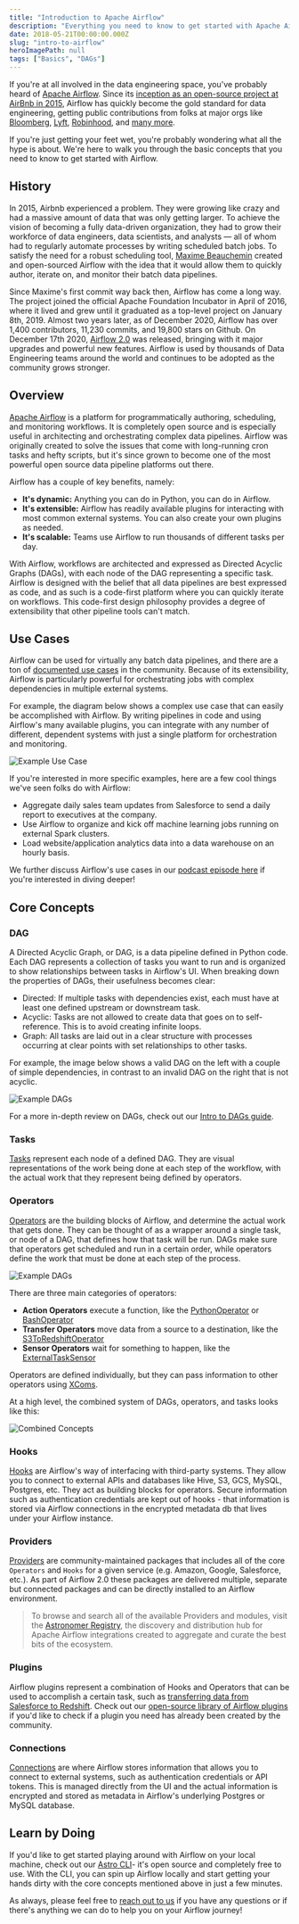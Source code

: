 ```yaml
---
title: "Introduction to Apache Airflow"
description: "Everything you need to know to get started with Apache Airflow."
date: 2018-05-21T00:00:00.000Z
slug: "intro-to-airflow"
heroImagePath: null
tags: ["Basics", "DAGs"]
---
```


If you're at all involved in the data engineering space, you've probably heard of [Apache Airflow](https://github.com/apache/airflow). Since its [inception as an open-source project at AirBnb in 2015](https://medium.com/airbnb-engineering/airflow-a-workflow-management-platform-46318b977fd8), Airflow has quickly become the gold standard for data engineering, getting public contributions from folks at major orgs like [Bloomberg](https://www.techatbloomberg.com/blog/airflow-on-kubernetes/), [Lyft](https://eng.lyft.com/running-apache-airflow-at-lyft-6e53bb8fccff), [Robinhood](https://robinhood.engineering/why-robinhood-uses-airflow-aed13a9a90c8), and [many more](https://github.com/apache/airflow#who-uses-apache-airflow).

If you're just getting your feet wet, you're probably wondering what all the hype is about. We're here to walk you through the basic concepts that you need to know to get started with Airflow.

## History

In 2015, Airbnb experienced a problem. They were growing like crazy and had a massive amount of data that was only getting larger. To achieve the vision of becoming a fully data-driven organization, they had to grow their workforce of data engineers, data scientists, and analysts — all of whom had to regularly automate processes by writing scheduled batch jobs. To satisfy the need for a robust scheduling tool,  [Maxime Beauchemin](https://soundcloud.com/the-airflow-podcast/the-origins-of-airflow) created and open-sourced Airflow with the idea that it would allow them to quickly author, iterate on, and monitor their batch data pipelines.

Since Maxime's first commit way back then, Airflow has come a long way. The project joined the official Apache Foundation Incubator in April of 2016, where it lived and grew until it graduated as a top-level project on January 8th, 2019. Almost two years later, as of December 2020, Airflow has over 1,400 contributors, 11,230 commits, and 19,800 stars on Github. On December 17th 2020, [Airflow 2.0](https://www.astronomer.io/blog/introducing-airflow-2-0) was released, bringing with it major upgrades and powerful new features. Airflow is used by thousands of Data Engineering teams around the world and continues to be adopted as the community grows stronger.

## Overview

[Apache Airflow](https://airflow.apache.org/index.html) is a platform for programmatically authoring, scheduling, and monitoring workflows. It is completely open source and is especially useful in architecting and orchestrating complex data pipelines. Airflow was originally created to solve the issues that come with long-running cron tasks and hefty scripts, but it's since grown to become one of the most powerful open source data pipeline platforms out there.

Airflow has a couple of key benefits, namely:

- **It's dynamic:** Anything you can do in Python, you can do in Airflow.
- **It's extensible:** Airflow has readily available plugins for interacting with most common external systems. You can also create your own plugins as needed.
- **It's scalable:** Teams use Airflow to run thousands of different tasks per day.

With Airflow, workflows are architected and expressed as Directed Acyclic Graphs (DAGs), with each node of the DAG representing a specific task. Airflow is designed with the belief that all data pipelines are best expressed as code, and as such is a code-first platform where you can quickly iterate on workflows. This code-first design philosophy provides a degree of extensibility that other pipeline tools can't match.

## Use Cases

Airflow can be used for virtually any batch data pipelines, and there are a ton of [documented use cases](https://github.com/jghoman/awesome-apache-airflow#best-practices-lessons-learned-and-cool-use-cases) in the community. Because of its extensibility, Airflow is particularly powerful for orchestrating jobs with complex dependencies in multiple external systems.

For example, the diagram below shows a complex use case that can easily be accomplished with Airflow. By writing pipelines in code and using Airflow's many available plugins, you can integrate with any number of different, dependent systems with just a single platform for orchestration and monitoring.

![Example Use Case](https://assets2.astronomer.io/main/guides/intro-to-airflow/example_pipeline.png)

If you're interested in more specific examples, here are a few cool things we've seen folks do with Airflow:

- Aggregate daily sales team updates from Salesforce to send a daily report to executives at the company.
- Use Airflow to organize and kick off machine learning jobs running on external Spark clusters.
- Load website/application analytics data into a data warehouse on an hourly basis.

We further discuss Airflow's use cases in our [podcast episode here](https://soundcloud.com/the-airflow-podcast/use-cases) if you're interested in diving deeper!

## Core Concepts

### DAG

A Directed Acyclic Graph, or DAG, is a data pipeline defined in Python code. Each DAG represents a collection of tasks you want to run and is organized to show relationships between tasks in Airflow's UI. When breaking down the properties of DAGs, their usefulness becomes clear:

- Directed: If multiple tasks with dependencies exist, each must have at least one defined upstream or downstream task.
- Acyclic: Tasks are not allowed to create data that goes on to self-reference. This is to avoid creating infinite loops.
- Graph: All tasks are laid out in a clear structure with processes occurring at clear points with set relationships to other tasks.

For example, the image below shows a valid DAG on the left with a couple of simple dependencies, in contrast to an invalid DAG on the right that is not acyclic.

![Example DAGs](https://assets2.astronomer.io/main/guides/intro-to-airflow/dags.png)

For a more in-depth review on DAGs, check out our [Intro to DAGs guide](https://astronomer.io/guides/dags).

### Tasks

[Tasks](https://airflow.apache.org/docs/apache-airflow/stable/concepts.html?highlight=hook#tasks) represent each node of a defined DAG. They are visual representations of the work being done at each step of the workflow, with the actual work that they represent being defined by operators.

### Operators

[Operators](https://airflow.apache.org/docs/apache-airflow/stable/concepts.html?highlight=hook#operators) are the building blocks of Airflow, and determine the actual work that gets done. They can be thought of as a wrapper around a single task, or node of a DAG, that defines how that task will be run. DAGs make sure that operators get scheduled and run in a certain order, while operators define the work that must be done at each step of the process.


![Example DAGs](https://assets2.astronomer.io/main/guides/intro-to-airflow/operator.png)

There are three main categories of operators:

- **Action Operators** execute a function, like the [PythonOperator](https://registry.astronomer.io/providers/apache-airflow/modules/pythonoperator) or [BashOperator](https://registry.astronomer.io/providers/apache-airflow/modules/bashoperator)
- **Transfer Operators** move data from a source to a destination, like the [S3ToRedshiftOperator](https://registry.astronomer.io/providers/amazon/modules/s3toredshiftoperator)
- **Sensor Operators** wait for something to happen, like the [ExternalTaskSensor](https://registry.astronomer.io/providers/apache-airflow/modules/externaltasksensor)

Operators are defined individually, but they can pass information to other operators using [XComs](https://airflow.apache.org/docs/apache-airflow/stable/concepts.html?highlight=hook#xcoms).

At a high level, the combined system of DAGs, operators, and tasks looks like this:

![Combined Concepts](https://assets2.astronomer.io/main/guides/intro-to-airflow/combined_concepts.png)

### Hooks

[Hooks](https://airflow.apache.org/docs/apache-airflow/stable/concepts.html?highlight=hook#hooks) are Airflow's way of interfacing with third-party systems. They allow you to connect to external APIs and databases like Hive, S3, GCS, MySQL, Postgres, etc. They act as building blocks for operators. Secure information such as authentication credentials are kept out of hooks - that information is stored via Airflow connections in the encrypted metadata db that lives under your Airflow instance.

### Providers

[Providers](https://airflow.apache.org/docs/apache-airflow-providers/index.html) are community-maintained packages that includes all of the core `Operators` and `Hooks` for a given service (e.g. Amazon, Google, Salesforce, etc.).  As part of Airflow 2.0 these packages are delivered multiple, separate but connected packages and can be directly installed to an Airflow environment.

> To browse and search all of the available Providers and modules, visit the [Astronomer Registry](https://registry.astronomer.io), the discovery and distribution hub for Apache Airflow integrations created to aggregate and curate the best bits of the ecosystem.

### Plugins

Airflow plugins represent a combination of Hooks and Operators that can be used to accomplish a certain task, such as [transferring data from Salesforce to Redshift](https://www.astronomer.io/guides/salesforce-to-redshift). Check out our [open-source library of Airflow plugins](https://github.com/airflow-plugins) if you'd like to check if a plugin you need has already been created by the community.

### Connections

[Connections](https://airflow.apache.org/docs/apache-airflow/stable/concepts.html?highlight=hook#connections) are where Airflow stores information that allows you to connect to external systems, such as authentication credentials or API tokens. This is managed directly from the UI and the actual information is encrypted and stored as metadata in Airflow's underlying Postgres or MySQL database.


## Learn by Doing

If you'd like to get started playing around with Airflow on your local machine, check out our [Astro CLI](https://github.com/astronomer/astro-cli)- it's open source and completely free to use. With the CLI, you can spin up Airflow locally and start getting your hands dirty with the core concepts mentioned above in just a few minutes.

As always, please feel free to [reach out to us](https://www.astronomer.io/contact) if you have any questions or if there's anything we can do to help you on your Airflow journey!
